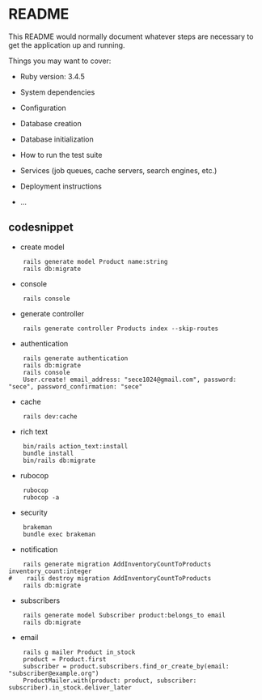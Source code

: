# README

This README would normally document whatever steps are necessary to get the
application up and running.

Things you may want to cover:

* Ruby version: 3.4.5

* System dependencies

* Configuration

* Database creation

* Database initialization

* How to run the test suite

* Services (job queues, cache servers, search engines, etc.)

* Deployment instructions

* ...

## codesnippet
- create model
```shell
    rails generate model Product name:string
    rails db:migrate
```
- console
```shell
    rails console
```
- generate controller
```shell
    rails generate controller Products index --skip-routes
```

- authentication
```shell
    rails generate authentication
    rails db:migrate
    rails console
    User.create! email_address: "sece1024@gmail.com", password: "sece", password_confirmation: "sece"
```

- cache
```shell
    rails dev:cache
```

- rich text
```shell
    bin/rails action_text:install
    bundle install
    bin/rails db:migrate

```

- rubocop
```shell
    rubocop
    rubocop -a
```
- security
```shell
    brakeman
    bundle exec brakeman
```

- notification
```shell
    rails generate migration AddInventoryCountToProducts inventory_count:integer
#    rails destroy migration AddInventoryCountToProducts
    rails db:migrate
```

- subscribers
```shell
    rails generate model Subscriber product:belongs_to email 
    rails db:migrate
```

- email
```shell
    rails g mailer Product in_stock
    product = Product.first
    subscriber = product.subscribers.find_or_create_by(email: "subscriber@example.org")
    ProductMailer.with(product: product, subscriber: subscriber).in_stock.deliver_later
```
